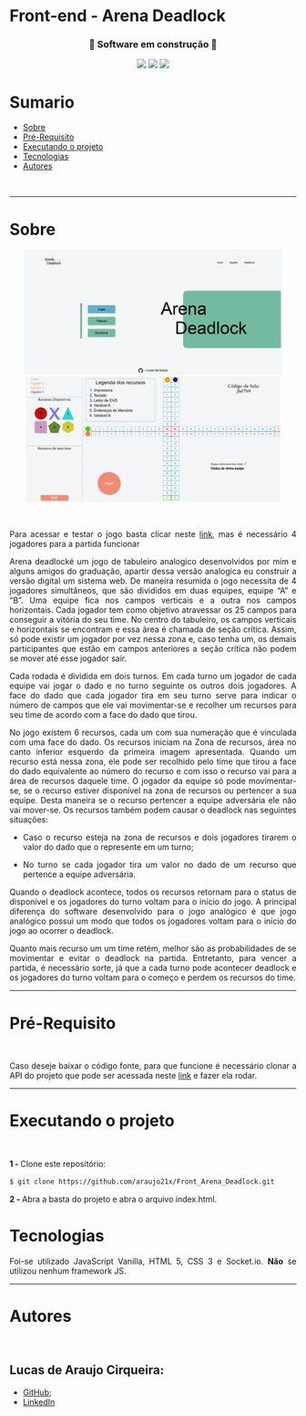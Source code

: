 # Front-end - Arena Deadlock

<h3 align="center">🚧 Software em construção 🚧</h3>
<p align="center">
   
  <img width="auto" height="23em" src="https://img.shields.io/badge/JavaScript-323330?style=flat&logo=javascript&logoColor=F7DF1E" >
  <img width="auto" height="23em" src="https://img.shields.io/badge/HTML-323330?style=flat&&logo=html5&logoColor=red">
  <img width="auto" height="23em" src="https://img.shields.io/badge/CSS-323330?&style=flat&&logo=css3&logoColor=blue">
  
</p>

# Sumario 
* [Sobre](#sobre)
* [Pré-Requisito](#pré-requisito)
* [Executando o projeto](#executando-o-projeto)
* [Tecnologias](#tecnologias)
* [Autores](#autores)

<br> 

___
# Sobre

<p align="center">

  <img width="auto" height="220em" src="https://raw.githubusercontent.com/araujo21x/Front_Arena_Deadlock/main/img/GitHubImgReadme/arenaDeadlock01.png">
  <img width="auto" height="220em" src="https://raw.githubusercontent.com/araujo21x/Front_Arena_Deadlock/main/img/GitHubImgReadme/arenaDeadlock02.png">
</p>
<br> 
<p align="justify">Para acessar e testar o jogo basta clicar neste <a href="https://front-arena-deadlock.vercel.app/" target="_blank">link</a>, mas é necessário 4 jogadores para a partida funcionar </p>

<p align="justify">Arena deadlocké um jogo de tabuleiro analogico desenvolvidos por mim e alguns amigos do graduação, apartir dessa versão analogica eu construir a versão digital um sistema web. De maneira resumida o jogo necessita de 4 jogadores simultâneos, que são divididos em duas equipes, equipe “A” e “B”. Uma equipe fica nos campos verticais e a outra nos campos horizontais. Cada jogador tem como objetivo atravessar os 25 campos para conseguir a vitória do seu time. No centro do tabuleiro, os campos verticais e horizontais se encontram e essa área é chamada de seção crítica. Assim, só pode existir um jogador por vez nessa zona e, caso tenha um, os demais participantes que estão em campos anteriores a seção crítica não podem se mover até esse jogador sair.</p>

<p align="justify">Cada rodada é dividida em dois turnos. Em cada turno um jogador de cada equipe vai jogar o dado e no turno seguinte os outros dois jogadores. A face do dado que cada jogador tira em seu turno serve para indicar o número de campos que ele vai movimentar-se e recolher um recursos para seu time de acordo com a face do dado que tirou.</p>

<p align="justify">No jogo existem 6 recursos, cada um com sua numeração que é vinculada com uma face do dado. Os recursos iniciam na Zona de recursos, área no canto inferior esquerdo da primeira imagem apresentada. Quando um recurso está nessa zona, ele pode ser recolhido pelo time que tirou a face do dado equivalente ao número do recurso e com isso o recurso vai para a área de recursos daquele time. O jogador da equipe só pode movimentar-se, se o recurso estiver disponível na zona de recursos ou pertencer a sua equipe. Desta maneira se o recurso pertencer a equipe adversária ele não vai mover-se. Os recursos também podem causar o deadlock nas seguintes situações:</p>
<ul>
  <li><p align="justify">Caso o recurso esteja na zona de recursos e dois jogadores tirarem o valor do dado que o represente em um turno; </p></li>
  <li><p align="justify">No turno se cada jogador tira um valor no dado de um recurso que pertence a equipe adversária.</p></li>
</ul>
<p align="justify">Quando o deadlock acontece, todos os recursos retornam para o status de disponível e os jogadores do turno voltam para o  início do jogo. A principal diferença do software desenvolvido para o jogo analógico é que jogo analógico possui um modo que todos os jogadores voltam para o início do jogo ao ocorrer o deadlock.</p>
<p align="justify">Quanto mais recurso um um time retém, melhor são as probabilidades de se movimentar e evitar o deadlock na partida. Entretanto, para vencer a partida, é necessário sorte, já que a cada turno pode acontecer deadlock e os jogadores do turno voltam para o começo e perdem os recursos do time.</p>

---
# Pré-Requisito

<br> 

  <p align="justify">Caso deseje baixar o código fonte, para que funcione é necessário clonar a API do projeto que pode ser acessada neste <a href="https://github.com/araujo21x/Back_Arena_Deadlock" target="_blank">link</a> e fazer ela rodar.</p>

---
# Executando o projeto

<br> 

<strong>1 - </strong>  Clone este repositório:

```bash
$ git clone https://github.com/araujo21x/Front_Arena_Deadlock.git
```

<strong>2 - </strong>  Abra a basta do projeto e abra o arquivo index.html.

# Tecnologias 

<p align="justify"> Foi-se utilizado JavaScript Vanilla, HTML 5, CSS 3 e Socket.io. <strong>Não</strong> se utilizou nenhum framework JS.</p>

___
# Autores 

<br> 

## Lucas de Araujo Cirqueira:
* [GitHub](https://github.com/araujo21x);
* [LinkedIn](https://www.linkedin.com/in/lucas-araujo-cirqueira-a1402519b/)
